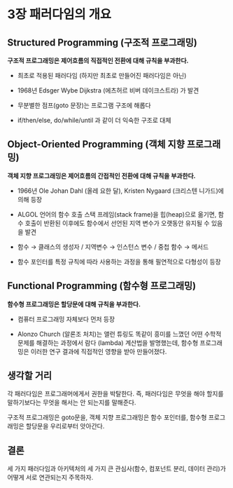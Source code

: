 # 3장 패러다임의 개요

## Structured Programming (구조적 프로그래밍)

**구조적 프로그래밍은 제어흐름의 직접적인 전환에 대해 규칙을 부과한다.**

- 최초로 적용된 패러다임 (하지만 최초로 만들어진 패러다임은 아닌)

- 1968년 Edsger Wybe Dijkstra (에츠허르 비버 데이크스트라) 가 발견

- 무분별한 점프(goto 문장)는 프로그램 구조에 해롭다

- if/then/else, do/while/until 과 같이 더 익숙한 구조로 대체

## Object-Oriented Programming (객체 지향 프로그래밍)

**객체 지향 프로그래밍은 제어흐름의 간접적인 전환에 대해 규칙을 부과한다.**

- 1966년 Ole Johan Dahl (올레 요한 달), Kristen Nygaard (크리스텐 니가드)에 의해 등장

- ALGOL 언어의 함수 호출 스택 프레임(stack frame)을 힙(heap)으로 옮기면, 함수 호출이 반환된 이후에도 함수에서 선언된 지역 변수가 오랫동안 유지될 수 있음을 발견

- 함수 → 클래스의 생성자 / 지역변수 → 인스턴스 변수 / 중첩 함수 → 메서드

- 함수 포인터를 특정 규칙에 따라 사용하는 과정을 통해 필연적으로 다형성이 등장

## Functional Programming (함수형 프로그래밍)

**함수형 프로그래밍은 할당문에 대해 규칙을 부과한다.**

- 컴퓨터 프로그래밍 자체보다 먼저 등장

- Alonzo Church (알론조 처치)는 앨런 튜링도 똑같이 흥미를 느꼈던 어떤 수학적 문제를 해결하는 과정에서 람다 (lambda) 계산법을 발명했는데, 함수형 프로그래밍은 이러한 연구 결과에 직접적인 영향을 받아 만들어졌다.

## 생각할 거리

각 패러다임은 프로그래머에게서 권한을 박탈한다. 즉, 패러다임은 무엇을 해야 할지를 말하기보다는 무엇을 해서는 안 되는지를 말해준다.

구조적 프로그래밍은 goto문을, 객체 지향 프로그래밍은 함수 포인터를, 함수형 프로그래밍은 할당문을 우리로부터 앗아간다.

## 결론

세 가지 패러다임과 아키텍처의 세 가지 큰 관심사(함수, 컴포넌트 분리, 데이터 관리)가 어떻게 서로 연관되는지 주목하자.
